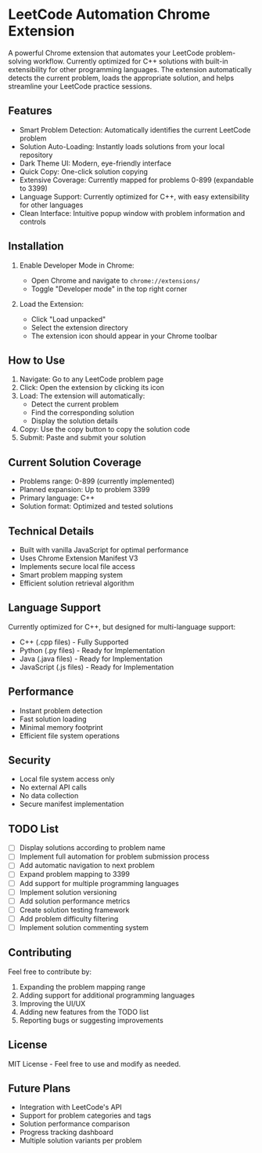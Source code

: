 # LeetCode Automation Chrome Extension

A powerful Chrome extension that automates your LeetCode problem-solving workflow. Currently optimized for C++ solutions with built-in extensibility for other programming languages. The extension automatically detects the current problem, loads the appropriate solution, and helps streamline your LeetCode practice sessions.

## Features

- Smart Problem Detection: Automatically identifies the current LeetCode problem
- Solution Auto-Loading: Instantly loads solutions from your local repository
- Dark Theme UI: Modern, eye-friendly interface
- Quick Copy: One-click solution copying
- Extensive Coverage: Currently mapped for problems 0-899 (expandable to 3399)
- Language Support: Currently optimized for C++, with easy extensibility for other languages
- Clean Interface: Intuitive popup window with problem information and controls

## Installation

1. Enable Developer Mode in Chrome:
   - Open Chrome and navigate to `chrome://extensions/`
   - Toggle "Developer mode" in the top right corner

2. Load the Extension:
   - Click "Load unpacked"
   - Select the extension directory
   - The extension icon should appear in your Chrome toolbar

## How to Use

1. Navigate: Go to any LeetCode problem page
2. Click: Open the extension by clicking its icon
3. Load: The extension will automatically:
   - Detect the current problem
   - Find the corresponding solution
   - Display the solution details
4. Copy: Use the copy button to copy the solution code
5. Submit: Paste and submit your solution

## Current Solution Coverage

- Problems range: 0-899 (currently implemented)
- Planned expansion: Up to problem 3399
- Primary language: C++
- Solution format: Optimized and tested solutions

## Technical Details

- Built with vanilla JavaScript for optimal performance
- Uses Chrome Extension Manifest V3
- Implements secure local file access
- Smart problem mapping system
- Efficient solution retrieval algorithm

## Language Support

Currently optimized for C++, but designed for multi-language support:
- C++ (.cpp files) - Fully Supported
- Python (.py files) - Ready for Implementation
- Java (.java files) - Ready for Implementation
- JavaScript (.js files) - Ready for Implementation

## Performance

- Instant problem detection
- Fast solution loading
- Minimal memory footprint
- Efficient file system operations

## Security

- Local file system access only
- No external API calls
- No data collection
- Secure manifest implementation

## TODO List

- [ ] Display solutions according to problem name
- [ ] Implement full automation for problem submission process
- [ ] Add automatic navigation to next problem
- [ ] Expand problem mapping to 3399
- [ ] Add support for multiple programming languages
- [ ] Implement solution versioning
- [ ] Add solution performance metrics
- [ ] Create solution testing framework
- [ ] Add problem difficulty filtering
- [ ] Implement solution commenting system

## Contributing

Feel free to contribute by:
1. Expanding the problem mapping range
2. Adding support for additional programming languages
3. Improving the UI/UX
4. Adding new features from the TODO list
5. Reporting bugs or suggesting improvements

## License

MIT License - Feel free to use and modify as needed.

## Future Plans

- Integration with LeetCode's API
- Support for problem categories and tags
- Solution performance comparison
- Progress tracking dashboard
- Multiple solution variants per problem
